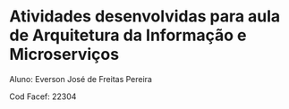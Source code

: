 # Atividades desenvolvidas para aula de Arquitetura da Informação e Microserviços

Aluno: Everson José de Freitas Pereira

Cod Facef: 22304
